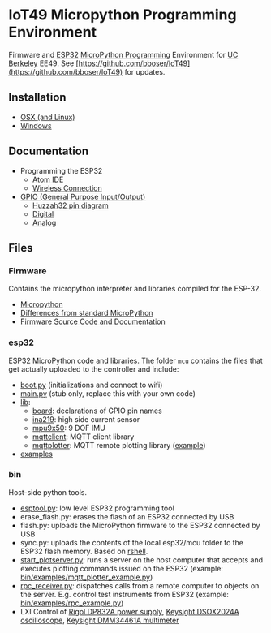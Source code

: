 # IoT49 Micropython Programming Environment 

Firmware and [ESP32](https://esp32.com) [MicroPython Programming](http://www.micropython.org) Environment for [UC Berkeley](http://www.berkeley.edu) EE49. See [https://github.com/bboser/IoT49](https://github.com/bboser/IoT49) for updates.

## Installation

* [OSX (and Linux)](doc/osx.md)
* [Windows](doc/windows.md)

## Documentation

* Programming the ESP32
   * [Atom IDE](doc/atom_ide.md)
   * [Wireless Connection](doc/wifi.md)
* [GPIO (General Purpose Input/Output)](doc/gpio.md)
   * [Huzzah32 pin diagram](doc/huzzah32_pins.png)
   * [Digital](doc/digital_io.md)
   * [Analog](doc/analog_io.md)

## Files

### Firmware
Contains the micropython interpreter and libraries compiled for the ESP-32.

* [Micropython](http://www.micropython.org)
* [Differences from standard MicroPython](doc/differences.md)
* [Firmware Source Code and Documentation](https://github.com/bboser/MicroPython_ESP32_psRAM_LoBo)

### esp32

ESP32 MicroPython code and libraries. The folder `mcu` contains the files that get actually uploaded to the controller and include:

* [boot.py](esp32/mcu/boot.py) (initializations and connect to wifi)
* [main.py](esp32/mcu/main.py) (stub only, replace this with your own code)
* [lib](esp32/lib):
	* [board](esp32/mcu/lib/board.py): declarations of GPIO pin names
	* [ina219](https://github.com/chrisb2/pyb_ina219): high side current sensor
	* [mpu9x50](https://github.com/micropython-IMU/micropython-mpu9x50): 9 DOF IMU
	* [mqttclient](https://github.com/micropython/micropython-lib/blob/master/umqtt.simple/umqtt/simple.py): MQTT client library
	* [mqttplotter](esp32/mcu/lib/mqttplotter.py): MQTT remote plotting library ([example](esp32/examples/mqtt_plotter.py))
* [examples](esp32/examples)

### bin

Host-side python tools.

* [esptool.py](https://github.com/espressif/esptool): low level ESP32 programming tool
* erase_flash.py: erases the flash of an ESP32 connected by USB
* flash.py: uploads the MicroPython firmware to the ESP32 connected by USB
* sync.py: uploads the contents of the local esp32/mcu folder to the ESP32 flash memory. Based on [rshell](https://github.com/dhylands/rshell).
* [start_plotserver.py](bin/start_plotserver.py): runs a server on the host computer that accepts and executes plotting commands issued on the ESP32 (example: [bin/examples/mqtt_plotter_example.py](bin/examples/mqtt_plotter_example.py))
* [rpc_receiver.py](bin/rpc_receiver.py): dispatches calls from a remote computer to objects on the server. E.g. control test instruments from ESP32 (example: [bin/examples/rpc_example.py](bin/examples/rpc_example.py))
* LXI Control of [Rigol DP832A power supply](bin/examples/dp832a_example.py), [Keysight DSOX2024A oscilloscope](bin/examples/dsox2024a_example.py), [Keysight DMM34461A multimeter](bin/examples/dmm34461a_example.py)